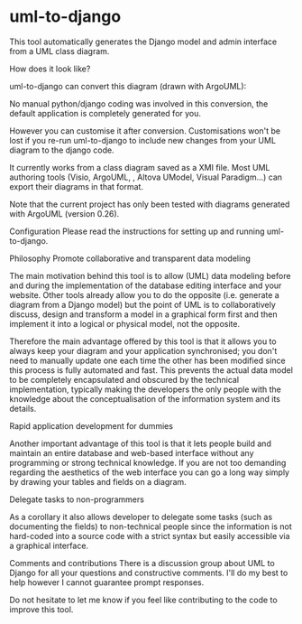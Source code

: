 # uml-to-django

This tool automatically generates the Django model and admin interface from a UML class diagram.

How does it look like?

uml-to-django can convert this diagram (drawn with ArgoUML):

No manual python/django coding was involved in this conversion, the default application is completely generated for you.

However you can customise it after conversion. Customisations won't be lost if you re-run uml-to-django to include new changes from your UML diagram to the django code.

It currently works from a class diagram saved as a XMI file. Most UML authoring tools (Visio, ArgoUML, , Altova UModel, Visual Paradigm...) can export their diagrams in that format.

Note that the current project has only been tested with diagrams generated with ArgoUML (version 0.26).

Configuration
Please read the instructions for setting up and running uml-to-django.

Philosophy
Promote collaborative and transparent data modeling

The main motivation behind this tool is to allow (UML) data modeling before and during the implementation of the database editing interface and your website. Other tools already allow you to do the opposite (i.e. generate a diagram from a Django model) but the point of UML is to collaboratively discuss, design and transform a model in a graphical form first and then implement it into a logical or physical model, not the opposite.

Therefore the main advantage offered by this tool is that it allows you to always keep your diagram and your application synchronised; you don't need to manually update one each time the other has been modified since this process is fully automated and fast. This prevents the actual data model to be completely encapsulated and obscured by the technical implementation, typically making the developers the only people with the knowledge about the conceptualisation of the information system and its details.

Rapid application development for dummies

Another important advantage of this tool is that it lets people build and maintain an entire database and web-based interface without any programming or strong technical knowledge. If you are not too demanding regarding the aesthetics of the web interface you can go a long way simply by drawing your tables and fields on a diagram.

Delegate tasks to non-programmers

As a corollary it also allows developer to delegate some tasks (such as documenting the fields) to non-technical people since the information is not hard-coded into a source code with a strict syntax but easily accessible via a graphical interface.

Comments and contributions
There is a discussion group about UML to Django for all your questions and constructive comments. I'll do my best to help however I cannot guarantee prompt responses.

Do not hesitate to let me know if you feel like contributing to the code to improve this tool.
